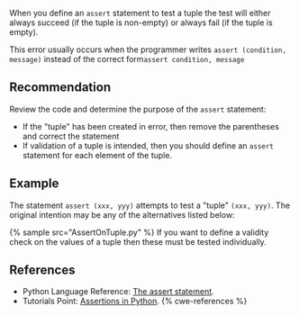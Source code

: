 When you define an `assert` statement to test a tuple the test will either always succeed (if the tuple is non-empty) or always fail (if the tuple is empty).

This error usually occurs when the programmer writes ` assert (condition, message) ` instead of the correct form` assert condition, message `


## Recommendation
Review the code and determine the purpose of the `assert` statement:

* If the "tuple" has been created in error, then remove the parentheses and correct the statement
* If validation of a tuple is intended, then you should define an `assert` statement for each element of the tuple.

## Example
The statement `assert (xxx, yyy)` attempts to test a "tuple" `(xxx, yyy)`. The original intention may be any of the alternatives listed below:

{% sample src="AssertOnTuple.py" %}
If you want to define a validity check on the values of a tuple then these must be tested individually.


## References
* Python Language Reference: [The assert statement](http://docs.python.org/2.7/reference/simple_stmts.html#the-assert-statement).
* Tutorials Point: [Assertions in Python](http://www.tutorialspoint.com/python/assertions_in_python.htm).
{% cwe-references %}
